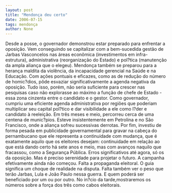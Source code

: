 ```yaml
---
layout: post
title: "Mendonça deu certo"
date: 2006-07-15
tags: mendonça
author: None
---
```

Desde a posse, o governador demonstrou estar preparado para enfrentar a oposição. Vem conseguindo se capitalizar com a bem-sucedida gestão de Jarbas Vasconcelos nas áreas econômica (investimentos em infra-estrutura), administrativa (reorganização do Estado) e pol?tica (manutenção da ampla aliança que o elegeu). 
Mendonça também se preparou para a herança maldita da violência, da incapacidade gerencial na Saúde e na Educação. Com ações pontuais e eficazes, como as de redução do número de homic?dios, pôde esvaziar significativamente a agenda negativa da oposição.
Tudo isso, porém, não seria suficiente para crescer nas pesquisas caso não explorasse ao máximo a função de chefe de Estado - essa zona cinzenta entre o candidato e o gestor. Como governador, cumpriu uma eficiente agenda administrativa por regiões que poderiam multiplicar seu capital pol?tico e dar visibilidade a ele como l?der e candidato à reeleição. Em três meses e meio, percorreu cerca de uma centena de munic?pios. Esteve insistentemente em Petrolina e no São Francisco, onde a aliança sofreu sucessivas derrotas.
Por fim, investiu de forma pesada em publicidade governamental para gravar na cabeça do pernambucano que ele representa a continuidade com mudança, que é exatamente aquilo que os eleitores desejam: continuidade em relação ao que está dando certo há sete anos e meio, mas com avanços naquilo que fracassou, como a Segurança Pública.
Erros significativos até agora, só os da oposição.
Mas é preciso serenidade para projetar o futuro. A campanha efetivamente ainda não começou. Falta a propaganda eleitoral.&nbsp;O guia significa um choque de realidade na disputa. Falta também ver o peso que terão Jarbas, Lula e João Paulo nessa guerra. E quem poderá ser beneficiado por um ou por outro. No in?cio da tarde,mostraremos os números sobre a força dos três como cabos eleitorais. 